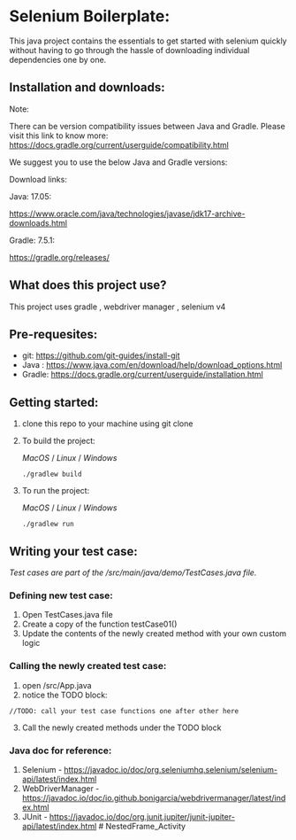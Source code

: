 # Selenium Boilerplate:

This java project contains the essentials to get started with selenium quickly without having to go through the hassle of downloading individual dependencies one by one.

## Installation and downloads:

Note:

There can be version compatibility issues between Java and Gradle.
Please visit this link to know more: https://docs.gradle.org/current/userguide/compatibility.html

We suggest you to use the below Java and Gradle versions:

Download links:

Java: 17.05:

https://www.oracle.com/java/technologies/javase/jdk17-archive-downloads.html

Gradle: 7.5.1:

https://gradle.org/releases/


## What does this project use?

This project uses gradle , webdriver manager , selenium v4

## Pre-requesites:

- git: https://github.com/git-guides/install-git
- Java : https://www.java.com/en/download/help/download_options.html
- Gradle: https://docs.gradle.org/current/userguide/installation.html

## Getting started:

1.  clone this repo to your machine using git clone
2.  To build the project:

    _MacOS_ / _Linux_ / _Windows_
    ```
    ./gradlew build
     ```

3.  To run the project:

    _MacOS_ / _Linux_ / _Windows_
    ```
    ./gradlew run
    ```

## Writing your test case:

_Test cases are part of the /src/main/java/demo/TestCases.java file._

### Defining new test case:

1.  Open TestCases.java file
2.  Create a copy of the function testCase01()
3.  Update the contents of the newly created method with your own custom logic

### Calling the newly created test case:

1.  open /src/App.java
2.  notice the TODO block:

```
//TODO: call your test case functions one after other here
```

3.  Call the newly created methods under the TODO block

### Java doc for reference:

1.  Selenium - https://javadoc.io/doc/org.seleniumhq.selenium/selenium-api/latest/index.html
2.  WebDriverManager - https://javadoc.io/doc/io.github.bonigarcia/webdrivermanager/latest/index.html
3.  JUnit - https://javadoc.io/doc/org.junit.jupiter/junit-jupiter-api/latest/index.html
#   N e s t e d F r a m e _ A c t i v i t y  
 